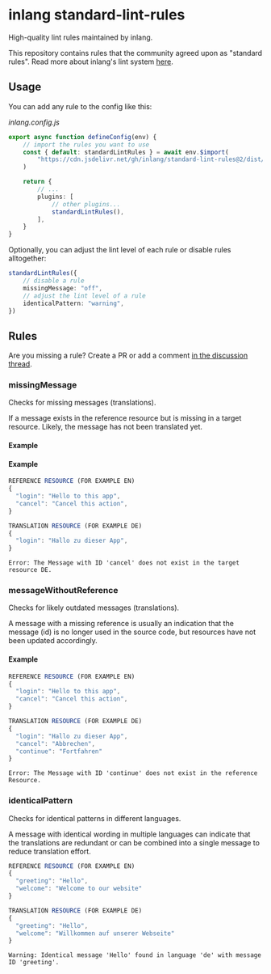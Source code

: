 # inlang standard-lint-rules

High-quality lint rules maintained by inlang.

This repository contains rules that the community agreed upon as "standard rules". Read more about inlang's lint system [here](https://inlang.com/documentation/lint).

## Usage

You can add any rule to the config like this:

_inlang.config.js_

```ts
export async function defineConfig(env) {
	// import the rules you want to use
	const { default: standardLintRules } = await env.$import(
		"https://cdn.jsdelivr.net/gh/inlang/standard-lint-rules@2/dist/index.js",
	)

	return {
		// ...
		plugins: [
			// other plugins...
			standardLintRules(),
		],
	}
}
```

Optionally, you can adjust the lint level of each rule or disable rules alltogether:

```ts
standardLintRules({
	// disable a rule
	missingMessage: "off",
	// adjust the lint level of a rule
	identicalPattern: "warning",
})
```

## Rules

Are you missing a rule? Create a PR or add a comment [in the discussion thread](https://github.com/inlang/inlang/discussions/406).

### missingMessage

Checks for missing messages (translations).

If a message exists in the reference resource but is missing in a target resource. Likely, the message has not been translated yet.

#### Example

#### Example

```ts
REFERENCE RESOURCE (FOR EXAMPLE EN)
{
  "login": "Hello to this app",
  "cancel": "Cancel this action",
}
```

```ts
TRANSLATION RESOURCE (FOR EXAMPLE DE)
{
  "login": "Hallo zu dieser App",
}
```

```
Error: The Message with ID 'cancel' does not exist in the target resource DE.
```

### messageWithoutReference

Checks for likely outdated messages (translations).

A message with a missing reference is usually an indication that the message (id) is no longer used in the source code, but resources have not been updated accordingly.

#### Example

```ts
REFERENCE RESOURCE (FOR EXAMPLE EN)
{
  "login": "Hello to this app",
  "cancel": "Cancel this action",
}
```

```ts
TRANSLATION RESOURCE (FOR EXAMPLE DE)
{
  "login": "Hallo zu dieser App",
  "cancel": "Abbrechen",
  "continue": "Fortfahren"
}
```

```
Error: The Message with ID 'continue' does not exist in the reference Resource.
```

### identicalPattern

Checks for identical patterns in different languages.

A message with identical wording in multiple languages can indicate
that the translations are redundant or can be combined into a single
message to reduce translation effort.

```ts
REFERENCE RESOURCE (FOR EXAMPLE EN)
{
  "greeting": "Hello",
  "welcome": "Welcome to our website"
}
```

```ts
TRANSLATION RESOURCE (FOR EXAMPLE DE)
{
  "greeting": "Hello",
  "welcome": "Willkommen auf unserer Webseite"
}
```

```
Warning: Identical message 'Hello' found in language 'de' with message ID 'greeting'.
```
